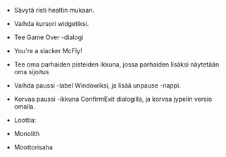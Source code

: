 ﻿ - Sävytä risti healtin mukaan.
 - Vaihda kursori widgetiksi.
 - Tee Game Over -dialogi
  - You're a slacker McFly!
 - Tee oma parhaiden pisteiden ikkuna, jossa parhaiden lisäksi näytetään oma sijoitus

 - Vaihda paussi -label Windowiksi, ja lisää unpause -nappi.
 - Korvaa paussi -ikkuna ConfirmExit dialogilla, ja korvaa jypelin versio omalla.


 - Loottia:
  - Monolith
  - Moottorisaha